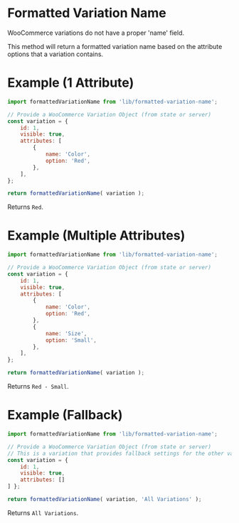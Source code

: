 # Formatted Variation Name

WooCommerce variations do not have a proper 'name' field.

This method will return a formatted variation name based on the attribute options that a variation contains.

# Example (1 Attribute)

```javascript
import formattedVariationName from 'lib/formatted-variation-name';

// Provide a WooCommerce Variation Object (from state or server)
const variation = {
	id: 1,
	visible: true,
	attributes: [
		{
			name: 'Color',
			option: 'Red',
		},
	],
};

return formattedVariationName( variation );
```

Returns `Red`.

# Example (Multiple Attributes)

```javascript
import formattedVariationName from 'lib/formatted-variation-name';

// Provide a WooCommerce Variation Object (from state or server)
const variation = {
	id: 1,
	visible: true,
	attributes: [
		{
			name: 'Color',
			option: 'Red',
		},
		{
			name: 'Size',
			option: 'Small',
		},
	],
};

return formattedVariationName( variation );
```

Returns `Red - Small`.

# Example (Fallback)

```javascript
import formattedVariationName from 'lib/formatted-variation-name';

// Provide a WooCommerce Variation Object (from state or server)
// This is a variation that provides fallback settings for the other variations.
const variation = {
	id: 1,
	visible: true,
	attributes: []
] };

return formattedVariationName( variation, 'All Variations' );
```

Returns `All Variations`.
